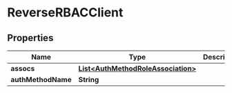 

# ReverseRBACClient


## Properties

Name | Type | Description | Notes
------------ | ------------- | ------------- | -------------
**assocs** | [**List&lt;AuthMethodRoleAssociation&gt;**](AuthMethodRoleAssociation.md) |  |  [optional]
**authMethodName** | **String** |  |  [optional]



